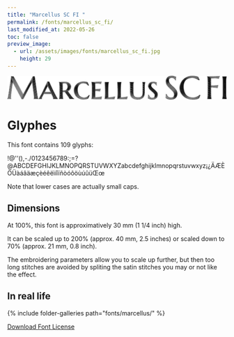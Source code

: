 ```yaml
---
title: "Marcellus SC FI "
permalink: /fonts/marcellus_sc_fi/
last_modified_at: 2022-05-26
toc: false
preview_image:
  - url: /assets/images/fonts/marcellus_sc_fi.jpg
    height: 29
---
```

![MarcellusSCFI](/assets/images/fonts/marcellus_sc_fi.jpg)

# Glyphes

This font contains 109 glyphs:
	
!@'’(),-./0123456789:;=?@ABCDEFGHIJKLMNOPQRSTUVWXYZabcdefghijklmnopqrstuvwxyz¡¿ÄÆÈÖÜàáâäæçèéêëìíîïñòóôöùúûüŒœ

Note that  lower cases are actually small caps.

## Dimensions

At 100%, this font is approximatively 30 mm (1 1/4 inch) high.

It can be scaled up to 200% (approx. 40 mm, 2.5 inches) or scaled down to 70% (approx. 21 mm, 0.8 inch).

The embroidering parameters allow you to scale up further, but then too long stitches are avoided by spliting the satin stitches you may or not like the effect.



## In real life

{% include folder-galleries path="fonts/marcellus/" %}

[Download Font License](https://github.com/inkstitch/inkstitch/tree/main/fonts/marcelusSC_FI/LICENSE)
